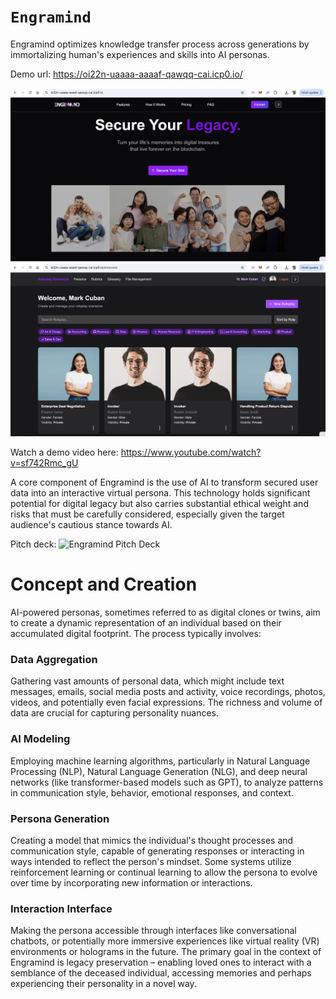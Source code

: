 # `Engramind`

Engramind optimizes knowledge transfer process across generations by immortalizing human's experiences and skills into AI personas.

Demo url: https://oi22n-uaaaa-aaaaf-qawqq-cai.icp0.io/

![Engramind Demo Landing Page](screenshots/Engramind-Demo-3.png)
![Engramind Demo Showcase Page](screenshots/Engramind-Demo-4.png)

Watch a demo video here: https://www.youtube.com/watch?v=sf742Rmc_gU

A core component of Engramind is the use of AI to transform secured user data into an interactive virtual persona. This technology holds significant potential for digital legacy but also carries substantial ethical weight and risks that must be carefully considered, especially given the target audience's cautious stance towards AI.

Pitch deck: ![Engramind Pitch Deck](https://www.canva.com/design/DAGtJcHPTZM/Z-CTZpWEppQIHGpfNSs9Eg/edit?utm_content=DAGtJcHPTZM&utm_campaign=designshare&utm_medium=link2&utm_source=sharebutton)

# Concept and Creation

AI-powered personas, sometimes referred to as digital clones or twins, aim to create a dynamic representation of an individual based on their accumulated digital footprint. The process typically involves:

### Data Aggregation

Gathering vast amounts of personal data, which might include text messages, emails, social media posts and activity, voice recordings, photos, videos, and potentially even facial expressions. The richness and volume of data are crucial for capturing personality nuances.

### AI Modeling

Employing machine learning algorithms, particularly in Natural Language Processing (NLP), Natural Language Generation (NLG), and deep neural networks (like transformer-based models such as GPT), to analyze patterns in communication style, behavior, emotional responses, and context.

### Persona Generation

Creating a model that mimics the individual's thought processes and communication style, capable of generating responses or interacting in ways intended to reflect the person's mindset. Some systems utilize reinforcement learning or continual learning to allow the persona to evolve over time by incorporating new information or interactions.

### Interaction Interface

Making the persona accessible through interfaces like conversational chatbots, or potentially more immersive experiences like virtual reality (VR) environments or holograms in the future.
The primary goal in the context of Engramind is legacy preservation – enabling loved ones to interact with a semblance of the deceased individual, accessing memories and perhaps experiencing their personality in a novel way.
